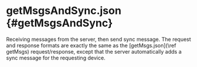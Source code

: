 getMsgsAndSync.json {#getMsgsAndSync}
==========

Receiving messages from the server, then send sync message. The request and response formats are exactly the same as the [getMsgs.json](\ref getMsgs) request/response, except that the server automatically adds a sync message for the requesting device.
